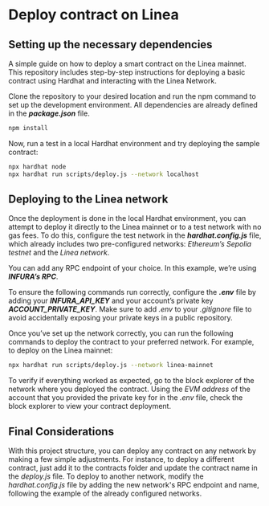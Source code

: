 # Deploy contract on Linea

## Setting up the necessary dependencies

A simple guide on how to deploy a smart contract on the Linea mainnet. This repository includes step-by-step instructions for deploying a basic contract using Hardhat and interacting with the Linea Network.

Clone the repository to your desired location and run the npm command to set up the development environment. All dependencies are already defined in the ***package.json*** file.

```bash
npm install
```

Now, run a test in a local Hardhat environment and try deploying the sample contract:

```bash
npx hardhat node
npx hardhat run scripts/deploy.js --network localhost
```
## Deploying to the Linea network

Once the deployment is done in the local Hardhat environment, you can attempt to deploy it directly to the Linea mainnet or to a test network with no gas fees. To do this, configure the test network in the ***hardhat.config.js*** file, which already includes two pre-configured networks: *Ethereum’s Sepolia testnet* and the *Linea network*.

You can add any RPC endpoint of your choice. In this example, we’re using ***INFURA’s RPC***.

To ensure the following commands run correctly, configure the ***.env*** file by adding your ***INFURA_API_KEY*** and your account’s private key ***ACCOUNT_PRIVATE_KEY***. Make sure to add *.env* to your *.gitignore* file to avoid accidentally exposing your private keys in a public repository.

Once you’ve set up the network correctly, you can run the following commands to deploy the contract to your preferred network. For example, to deploy on the Linea mainnet:

```bash
npx hardhat run scripts/deploy.js --network linea-mainnet
```

To verify if everything worked as expected, go to the block explorer of the network where you deployed the contract. Using the *EVM address* of the account that you provided the private key for in the *.env* file, check the block explorer to view your contract deployment.

## Final Considerations

With this project structure, you can deploy any contract on any network by making a few simple adjustments. For instance, to deploy a different contract, just add it to the contracts folder and update the contract name in the *deploy.js* file. To deploy to another network, modify the *hardhat.config.js* file by adding the new network's RPC endpoint and name, following the example of the already configured networks.
